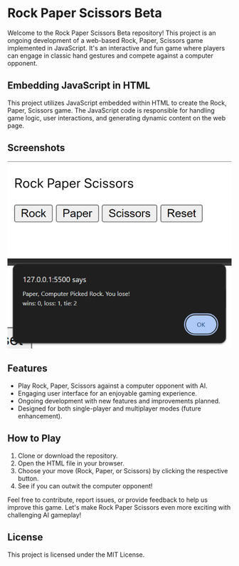 # Rock Paper Scissors Beta

Welcome to the Rock Paper Scissors Beta repository! This project is an ongoing development of a web-based Rock, Paper, Scissors game implemented in JavaScript. It's an interactive and fun game where players can engage in classic hand gestures and compete against a computer opponent.

## Embedding JavaScript in HTML

This project utilizes JavaScript embedded within HTML to create the Rock, Paper, Scissors game. The JavaScript code is responsible for handling game logic, user interactions, and generating dynamic content on the web page.

## Screenshots

![Sample Image](UI.png)
![Sample Image](alert.png)

## Features

- Play Rock, Paper, Scissors against a computer opponent with AI.
- Engaging user interface for an enjoyable gaming experience.
- Ongoing development with new features and improvements planned.
- Designed for both single-player and multiplayer modes (future enhancement).

## How to Play

1. Clone or download the repository.
2. Open the HTML file in your browser.
3. Choose your move (Rock, Paper, or Scissors) by clicking the respective button.
4. See if you can outwit the computer opponent!

Feel free to contribute, report issues, or provide feedback to help us improve this game. Let's make Rock Paper Scissors even more exciting with challenging AI gameplay!

## License

This project is licensed under the MIT License.
